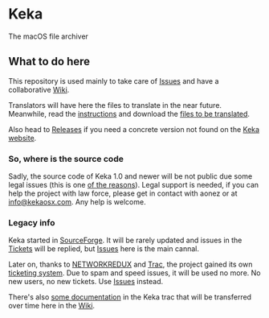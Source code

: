 # Keka
The macOS file archiver

## What to do here

This repository is used mainly to take care of [Issues](https://github.com/aonez/Keka/issues) and have a collaborative [Wiki](https://github.com/aonez/Keka/wiki).

Translators will have here the files to translate in the near future. Meanwhile, read the [instructions](http://www.kekaosx.com/forum/viewtopic.php?f=1&t=5) and download the [files to be translated](http://sourceforge.net/projects/keka/files/Keka%20Translator.7z/download).


Also head to [Releases](https://github.com/aonez/Keka/releases) if you need a concrete version not found on the [Keka website](http://www.kekaosx.com).

### So, where is the source code
Sadly, the source code of Keka 1.0 and newer will be not public due some legal issues (this is one [of the reasons](http://trac.kekaosx.com/ticket/14)). Legal support is needed, if you can help the project with law force, please get in contact with aonez or at info@kekaosx.com. Any help is welcome.

### Legacy info
Keka started in [SourceForge](http://sourceforge.net/projects/keka). It will be rarely updated and issues in the [Tickets](https://sourceforge.net/p/keka/_list/tickets) will be replied, but [Issues](https://github.com/aonez/Keka/issues) here is the main cannal.

Later on, thanks to [NETWORKREDUX](https://networkredux.com) and [Trac](https://trac.edgewall.org), the project gained its own [ticketing system](http://trac.kekaosx.com). Due to spam and speed issues, it will be used no more. No new users, no new tickets. Use [Issues](https://github.com/aonez/Keka/issues) instead.

There's also [some documentation](http://trac.kekaosx.com/wiki/Doc) in the Keka trac that will be transferred over time here in the [Wiki](https://github.com/aonez/Keka/wiki).

